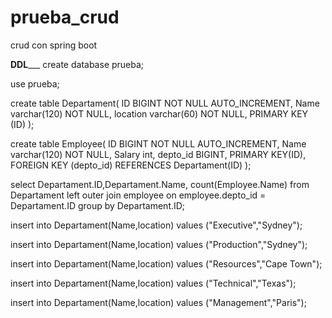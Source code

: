 # prueba_crud
crud con spring boot

____DDL_______ 
create database prueba;

use prueba;

create table Departament(
ID BIGINT NOT NULL AUTO_INCREMENT,
Name varchar(120) NOT NULL,
location varchar(60) NOT NULL,
PRIMARY KEY (ID)
);

create table Employee(
ID BIGINT NOT NULL AUTO_INCREMENT,
Name varchar(120) NOT NULL,
Salary int,
depto_id BIGINT,
PRIMARY KEY(ID),
FOREIGN KEY (depto_id) REFERENCES Departament(ID)
);


select Departament.ID,Departament.Name, count(Employee.Name) from Departament
left outer join employee
on employee.depto_id = Departament.ID
group by Departament.ID;

insert into Departament(Name,location) values ("Executive","Sydney");

insert into Departament(Name,location) values ("Production","Sydney");

insert into Departament(Name,location) values ("Resources","Cape Town");

insert into Departament(Name,location) values ("Technical","Texas");

insert into Departament(Name,location) values ("Management","Paris");
